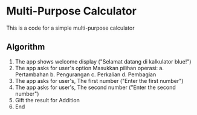 # Multi-Purpose Calculator
This is a code for a simple multi-purpose calculator
## Algorithm
1. The app shows welcome display
    ("Selamat datang di kalkulator blue!")
2. The app asks for user's option
    Masukkan pilihan operasi:
    a. Pertambahan
    b. Pengurangan 
    c. Perkalian
    d. Pembagian
3. The app asks for user's, The first number
    ("Enter the first number")
4. The app asks for user's, The second number 
    ("Enter the second number")
5. Gift the result for Addition
6. End

#